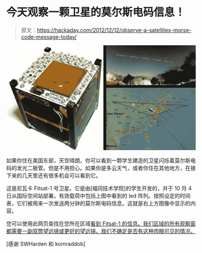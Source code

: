 # 今天观察一颗卫星的莫尔斯电码信息！

> 原文：<https://hackaday.com/2012/12/12/observe-a-satellites-morse-code-message-today/>

![Niwaka1-satellite](img/b0eba46d05be79fa45fb4d7d4f4265d9.png)

如果你住在美国东部，天空晴朗，你可以看到一颗学生建造的卫星闪烁着莫尔斯电码的发光二极管。但是不用担心。如果你是多云天气，或者你住在其他地方，在接下来的几天里还有很多机会可以看到它。

这是尼瓦卡 Fitsat-1 号卫星。它是由[福冈技术学院]的学生开发的，并于 10 月 4 日从国际空间站部署。有效载荷中包括上图中看到的 led 阵列。按照设定的时间表，它们被用来一次发送两分钟的莫尔斯电码信息。这就是右上方图像中显示的内容。

您可以使用此网页查找在您所在区域[看到 Fitsat-1 的信息。我们区域的所有观察窗都需要一副双筒望远镜或更好的望远镜。我们不确定是否有这种肉眼可见的情况。](http://www.satflare.com/track.php?q=fitsat#SKY)

[感谢 SWHarden 和 komraddob]